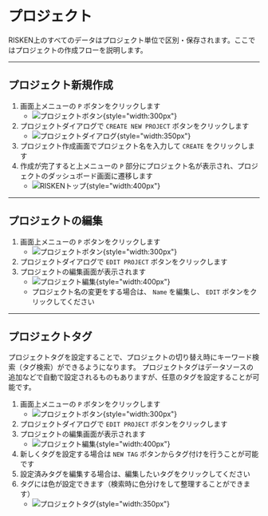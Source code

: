 # プロジェクト
RISKEN上のすべてのデータはプロジェクト単位で区別・保存されます。ここではプロジェクトの作成フローを説明します。

---

## プロジェクト新規作成

1. 画面上メニューの `P` ボタンをクリックします
    - ![プロジェクトボタン](/img/risken/project_btn.png){style="width:300px"}
2. プロジェクトダイアログで `CREATE NEW PROJECT` ボタンをクリックします
    - ![プロジェクトダイアログ](/img/risken/project_dialog.png){style="width:350px"}
3. プロジェクト作成画面でプロジェクト名を入力して `CREATE` をクリックします
4.  作成が完了すると上メニューの `P` 部分にプロジェクト名が表示され、プロジェクトのダッシュボード画面に遷移します
    - ![RISKENトップ](/img/risken/top.png){style="width:400px"}

---

## プロジェクトの編集

1. 画面上メニューの `P` ボタンをクリックします
    - ![プロジェクトボタン](/img/risken/project_btn.png){style="width:300px"}
2. プロジェクトダイアログで `EDIT PROJECT` ボタンをクリックします
3. プロジェクトの編集画面が表示されます
    - ![プロジェクト編集](/img/risken/project_edit.png){style="width:400px"}
    - プロジェクト名の変更をする場合は、 `Name` を編集し、 `EDIT` ボタンをクリックしてください

---

## プロジェクトタグ

プロジェクトタグを設定することで、プロジェクトの切り替え時にキーワード検索（タグ検索）ができるようになります。
プロジェクトタグはデータソースの追加などで自動で設定されるものもありますが、任意のタグを設定することが可能です。

1. 画面上メニューの `P` ボタンをクリックします
    - ![プロジェクトボタン](/img/risken/project_btn.png){style="width:300px"}
2. プロジェクトダイアログで `EDIT PROJECT` ボタンをクリックします
3. プロジェクトの編集画面が表示されます
    - ![プロジェクト編集](/img/risken/project_edit.png){style="width:400px"}
4. 新しくタグを設定する場合は `NEW TAG` ボタンからタグ付けを行うことが可能です
5. 設定済みタグを編集する場合は、編集したいタグをクリックしてください
6. タグには色が設定できます（検索時に色分けをして整理することができます）
   - ![プロジェクトタグ](/img/risken/project_tag.png){style="width:350px"}
